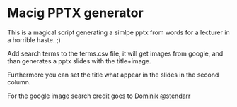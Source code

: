 # Macig PPTX generator

This is a magical script generating a simlpe pptx from words for a lecturer in a horrible haste. ;)

Add search terms to the terms.csv file, it will get images from google, and than generates a pptx slides with the title+image.

Furthermore you can set the title what appear in the slides in the second column.

For the google image search credit goes to [Dominik @stendarr](https://github.com/stendarr/searchengine-imagescraper)